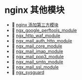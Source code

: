 # nginx 其他模块

* 📄 [nginx 添加第三方模块](nginx%20其他模块/nginx%20添加第三方模块.md)
* 📄 [ngx_google_perftools_module](nginx%20其他模块/ngx_google_perftools_module.md)
* 📄 [ngx_http_waf_module](nginx%20其他模块/ngx_http_waf_module.md)
* 📄 [ngx_mail_auth_http_module](nginx%20其他模块/ngx_mail_auth_http_module.md)
* 📄 [ngx_mail_core_module](nginx%20其他模块/ngx_mail_core_module.md)
* 📄 [ngx_mail_imap_module](nginx%20其他模块/ngx_mail_imap_module.md)
* 📄 [ngx_mail_pop3_module](nginx%20其他模块/ngx_mail_pop3_module.md)
* 📄 [ngx_mail_smtp_module](nginx%20其他模块/ngx_mail_smtp_module.md)
* 📄 [ngx_mail_ssl_module](nginx%20其他模块/ngx_mail_ssl_module.md)
* 📄 [ngx_sysguard](nginx%20其他模块/ngx_sysguard.md)

‍
